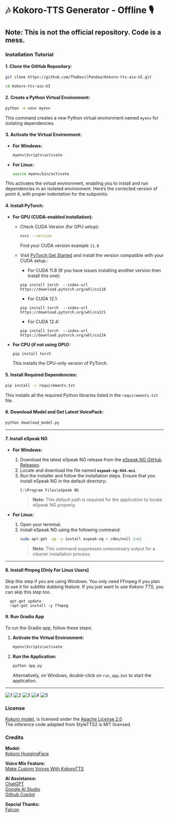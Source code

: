 # 🎶 Kokoro-TTS Generator - Offline 🎙️

**Note:** This is not the official repository. Code is a mess.<br>
---

### Installation Tutorial

#### 1. Clone the GitHub Repository:
```bash
git clone https://github.com/TheDevilPandaa/Kokoro-tts-aio-UI.git

cd Kokoro-tts-aio-UI
```

#### 2. Create a Python Virtual Environment:
```bash
python -m venv myenv
```
This command creates a new Python virtual environment named `myenv` for isolating dependencies.

#### 3. Activate the Virtual Environment:
- **For Windows:**
  ```bash
  myenv\Scripts\activate
  ```
- **For Linux:**
  ```bash
  source myenv/bin/activate
  ```
This activates the virtual environment, enabling you to install and run dependencies in an isolated environment.
Here’s the corrected version of point 4, with proper indentation for the subpoints:


#### 4. Install PyTorch:

- **For GPU (CUDA-enabled installation):**
  - Check CUDA Version (for GPU setup):
    ```bash
    nvcc --version
    ```
    Find your CUDA version example ```11.8```

  - Visit [PyTorch Get Started](https://pytorch.org/get-started/locally/) and install the version compatible with your CUDA setup.:<br>
    - For CUDA 11.8 (If you have issues installing another version then install this one):
    ```
    pip install torch  --index-url https://download.pytorch.org/whl/cu118
    ```
    - For CUDA 12.1:
    ```
    pip install torch  --index-url https://download.pytorch.org/whl/cu121
    ```
    - For CUDA 12.4:
    ```
    pip install torch  --index-url https://download.pytorch.org/whl/cu124
    ```
- **For CPU (if not using GPU):**
  ```bash
  pip install torch
  ```
  This installs the CPU-only version of PyTorch.


#### 5. Install Required Dependencies:
```bash
pip install -r requirements.txt
```
This installs all the required Python libraries listed in the `requirements.txt` file.

#### 6. Download Model and Get Latest VoicePack:
```bash
python download_model.py
```

---

#### 7. Install eSpeak NG

- **For Windows:**
  1. Download the latest eSpeak NG release from the [eSpeak NG GitHub Releases](https://github.com/espeak-ng/espeak-ng/releases/tag/1.51).
  2. Locate and download the file named **`espeak-ng-X64.msi`**.
  3. Run the installer and follow the installation steps. Ensure that you install eSpeak NG in the default directory:
     ```
     C:\Program Files\eSpeak NG
     ```
     > **Note:** This default path is required for the application to locate eSpeak NG properly.

- **For Linux:**
  1. Open your terminal.
  2. Install eSpeak NG using the following command:
     ```bash
     sudo apt-get -qq -y install espeak-ng > /dev/null 2>&1
     ```
     > **Note:** This command suppresses unnecessary output for a cleaner installation process.

---
#### 8. Install ffmpeg [Only For Linux Users]
Skip this step if you are using Windows.
You only need FFmpeg if you plan to use it for subtitle dubbing feature. If you just want to use *Kokoro TTS*, you can *skip* this step too.
```
  apt-get update
  !apt-get install -y ffmpeg
```

#### 9. Run Gradio App

To run the Gradio app, follow these steps:

1. **Activate the Virtual Environment:**
   ```bash
   myenv\Scripts\activate
   ```

2. **Run the Application:**
   ```bash
   python app.py
   ```

   Alternatively, on Windows, double-click on `run_app.bat` to start the application.

---

![1](https://i.postimg.cc/pXt8kTSd/Batched-TTS-page.png)
![2](https://i.postimg.cc/tCt6cb0N/Multi-Speech.png)
![3](https://i.postimg.cc/L89PKW2K/Subtitle-to-voice.png)
![4](https://i.postimg.cc/W15k271D/Voice-Mix.png)
![5](https://i.postimg.cc/N0LrLrKd/Voice-Mix-and-Save.png)

### License
[Kokoro model](https://huggingface.co/hexgrad/Kokoro-82M), is licensed under the [Apache License 2.0](https://www.apache.org/licenses/LICENSE-2.0)<br>
The inference code adapted from StyleTTS2 is MIT licensed.
### Credits
**Model:**<br>
[Kokoro HuggingFace](https://huggingface.co/hexgrad/Kokoro-82M)

**Voice Mix Feature:**<br>
[Make Custom Voices With KokoroTTS](https://huggingface.co/spaces/ysharma/Make_Custom_Voices_With_KokoroTTS)

**AI Assistance:** <br>
[ChatGPT](https://chatgpt.com/)<br>
[Google AI Studio](https://aistudio.google.com/)<br>
[Github Copilot](https://github.com/features/copilot)

**Sepcial Thanks:** <br>
[Falcon](https://github.com/NeuralFalconYT)
